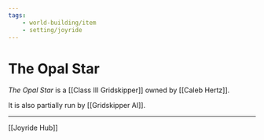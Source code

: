 ```yaml
---
tags:
    - world-building/item 
    - setting/joyride
---
```

# The Opal Star

_The Opal Star_ is a [[Class III Gridskipper]] owned by [[Caleb Hertz]].

It is also partially run by [[Gridskipper AI]].

---
[[Joyride Hub]]